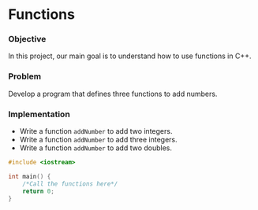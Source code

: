 # Functions

### Objective

In this project, our main goal is to understand how to use functions in C++.

### Problem

Develop a program that defines three functions to add numbers. 

### Implementation
- Write a function `addNumber` to add two integers.
- Write a function `addNumber` to add three integers.
- Write a function `addNumber` to add two doubles.
  
```cpp
#include <iostream>

int main() {
    /*Call the functions here*/
    return 0;
}

```
